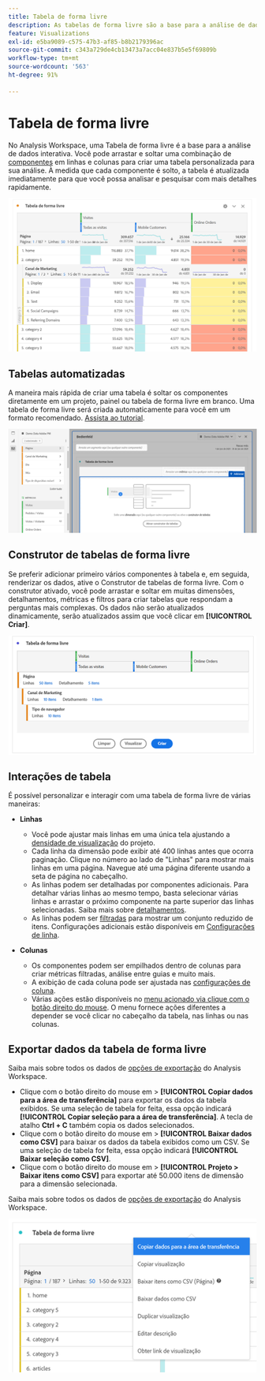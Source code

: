 ```yaml
---
title: Tabela de forma livre
description: As tabelas de forma livre são a base para a análise de dados no Workspace
feature: Visualizations
exl-id: e5ba9089-c575-47b3-af85-b8b2179396ac
source-git-commit: c343a729de4cb13473a7acc04e837b5e5f69809b
workflow-type: tm+mt
source-wordcount: '563'
ht-degree: 91%

---
```


# Tabela de forma livre

No Analysis Workspace, uma Tabela de forma livre é a base para a análise de dados interativa. Você pode arrastar e soltar uma combinação de [componentes](https://experienceleague.adobe.com/docs/analytics/analyze/analysis-workspace/components/analysis-workspace-components.html?lang=pt-BR) em linhas e colunas para criar uma tabela personalizada para sua análise. À medida que cada componente é solto, a tabela é atualizada imediatamente para que você possa analisar e pesquisar com mais detalhes rapidamente.

![Tabela de forma livre que mostra componentes em linhas e colunas, incluindo visitas e pedidos online para várias páginas da Web.](assets/opening-section.png)

## Tabelas automatizadas

A maneira mais rápida de criar uma tabela é soltar os componentes diretamente em um projeto, painel ou tabela de forma livre em branco. Uma tabela de forma livre será criada automaticamente para você em um formato recomendado. [Assista ao tutorial](https://experienceleague.adobe.com/docs/analytics-learn/tutorials/analysis-workspace/building-freeform-tables/auto-build-freeform-tables-in-analysis-workspace.html?lang=pt-BR).

![Um novo Painel com o componente de visitas colocado no espaço de trabalho.](assets/automated-table.png)

## Construtor de tabelas de forma livre

Se preferir adicionar primeiro vários componentes à tabela e, em seguida, renderizar os dados, ative o Construtor de tabelas de forma livre. Com o construtor ativado, você pode arrastar e soltar em muitas dimensões, detalhamentos, métricas e filtros para criar tabelas que respondam a perguntas mais complexas. Os dados não serão atualizados dinamicamente, serão atualizados assim que você clicar em **[!UICONTROL Criar]**.

![Um Construtor de tabela de forma livre mostrando ](assets/table-builder.png)

## Interações de tabela

É possível personalizar e interagir com uma tabela de forma livre de várias maneiras:

* **Linhas**
   * Você pode ajustar mais linhas em uma única tela ajustando a [densidade de visualização](https://experienceleague.adobe.com/docs/analytics/analyze/analysis-workspace/build-workspace-project/view-density.html?lang=pt-BR) do projeto.
   * Cada linha da dimensão pode exibir até 400 linhas antes que ocorra paginação. Clique no número ao lado de &quot;Linhas&quot; para mostrar mais linhas em uma página. Navegue até uma página diferente usando a seta de página no cabeçalho.
   * As linhas podem ser detalhadas por componentes adicionais. Para detalhar várias linhas ao mesmo tempo, basta selecionar várias linhas e arrastar o próximo componente na parte superior das linhas selecionadas. Saiba mais sobre [detalhamentos](https://experienceleague.adobe.com/docs/analytics/analyze/analysis-workspace/components/dimensions/t-breakdown-fa.html?lang=pt-BR).
   * As linhas podem ser [filtradas](https://experienceleague.adobe.com/docs/analytics/analyze/analysis-workspace/visualizations/freeform-table/filter-and-sort.html?lang=pt-BR) para mostrar um conjunto reduzido de itens. Configurações adicionais estão disponíveis em [Configurações de linha](https://experienceleague.adobe.com/docs/analytics/analyze/analysis-workspace/visualizations/freeform-table/column-row-settings/table-settings.html?lang=pt-BR).

* **Colunas**
   * Os componentes podem ser empilhados dentro de colunas para criar métricas filtradas, análise entre guias e muito mais.
   * A exibição de cada coluna pode ser ajustada nas [configurações de coluna](https://experienceleague.adobe.com/docs/analytics/analyze/analysis-workspace/build-workspace-project/column-row-settings/column-settings.html?lang=pt-BR).
   * Várias ações estão disponíveis no [menu acionado via clique com o botão direito do mouse](https://experienceleague.adobe.com/docs/analytics-learn/tutorials/analysis-workspace/building-freeform-tables/using-the-right-click-menu.html?lang=pt-BR). O menu fornece ações diferentes a depender se você clicar no cabeçalho da tabela, nas linhas ou nas colunas.

## Exportar dados da tabela de forma livre

Saiba mais sobre todos os dados de [opções de exportação](https://experienceleague.adobe.com/docs/analytics/analyze/analysis-workspace/curate-share/download-send.html?lang=pt-BR) do Analysis Workspace.

* Clique com o botão direito do mouse em > **[!UICONTROL Copiar dados para a área de transferência]** para exportar os dados da tabela exibidos. Se uma seleção de tabela for feita, essa opção indicará **[!UICONTROL Copiar seleção para a área de transferência]**. A tecla de atalho **Ctrl + C** também copia os dados selecionados.
* Clique com o botão direito do mouse em > **[!UICONTROL Baixar dados como CSV]** para baixar os dados da tabela exibidos como um CSV. Se uma seleção de tabela for feita, essa opção indicará **[!UICONTROL Baixar seleção como CSV]**.
* Clique com o botão direito do mouse em > **[!UICONTROL Projeto > Baixar itens como CSV]** para exportar até 50.000 itens de dimensão para a dimensão selecionada.

Saiba mais sobre todos os dados de [opções de exportação](https://experienceleague.adobe.com/docs/analytics/analyze/analysis-workspace/curate-share/download-send.html?lang=pt-BR) do Analysis Workspace.

![Tabela de forma livre mostrando as opções de exportação e Copiar dados para a área de transferência selecionada.](assets/export-options.png)
